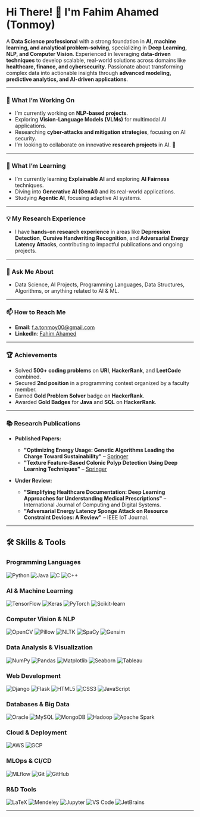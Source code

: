 # Hi There! 👋 I'm Fahim Ahamed (Tonmoy)  

A **Data Science professional** with a strong foundation in **AI, machine learning, and analytical problem-solving**, specializing in **Deep Learning, NLP, and Computer Vision**. Experienced in leveraging **data-driven techniques** to develop scalable, real-world solutions across domains like **healthcare, finance, and cybersecurity**. Passionate about transforming complex data into actionable insights through **advanced modeling, predictive analytics, and AI-driven applications**.

---

### 🔭 What I’m Working On
- I’m currently working on **NLP-based projects**.  
- Exploring **Vision-Language Models (VLMs)** for multimodal AI applications.  
- Researching **cyber-attacks and mitigation strategies**, focusing on AI security.  
- I’m looking to collaborate on innovative **research projects** in AI. 🤝

---

### 🌱 What I’m Learning
- I’m currently learning **Explainable AI** and exploring **AI Fairness** techniques.  
- Diving into **Generative AI (GenAI)** and its real-world applications.  
- Studying **Agentic AI**, focusing adaptive AI systems.
 
---

### 💡 My Research Experience
- I have **hands-on research experience** in areas like **Depression Detection**, **Cursive Handwriting Recognition**, and **Adversarial Energy Latency Attacks**, contributing to impactful publications and ongoing projects.  

---

### 💬 Ask Me About
- Data Science, AI Projects, Programming Languages, Data Structures, Algorithms, or anything related to AI & ML.
  
---

### 📫 How to Reach Me
- **Email**: [f.a.tonmoy00@gmail.com](mailto:f.a.tonmoy00@gmail.com)  
- **LinkedIn**: [Fahim Ahamed](https://www.linkedin.com/in/f-a-tonmoy/)  

---

### 🏆 Achievements
- Solved **500+ coding problems** on **URI**, **HackerRank**, and **LeetCode** combined.
- Secured **2nd position** in a programming contest organized by a faculty member.
- Earned **Gold Problem Solver** badge on **HackerRank**.
- Awarded **Gold Badges** for **Java** and **SQL** on **HackerRank**.

---

### **📚 Research Publications**
- **Published Papers:** 
  - **"Optimizing Energy Usage: Genetic Algorithms Leading the Charge Toward Sustainability"** – [Springer](https://link.springer.com/chapter/10.1007/978-3-031-50887-5_9)
  - **"Texture Feature-Based Colonic Polyp Detection Using Deep Learning Techniques"** – [Springer](https://link.springer.com/chapter/10.1007/978-3-031-73324-6_2)
  
- **Under Review:**
  - **"Simplifying Healthcare Documentation: Deep Learning Approaches for Understanding Medical Prescriptions"** – International Journal of Computing and Digital Systems.
  - **"Adversarial Energy Latency Sponge Attack on Resource Constraint Devices: A Review"** – IEEE IoT Journal.

---

## 🛠️ Skills & Tools

### **Programming Languages**
![Python](https://img.shields.io/badge/Python-%2314354C.svg?style=flat&logo=python&logoColor=white) ![Java](https://img.shields.io/badge/Java-%23ED8B00.svg?style=flat&logo=java&logoColor=white) ![C](https://img.shields.io/badge/C-%2300599C.svg?style=flat&logo=c&logoColor=white) ![C++](https://img.shields.io/badge/C++-%2300599C.svg?style=flat&logo=c%2B%2B&logoColor=white)

### **AI & Machine Learning**
![TensorFlow](https://img.shields.io/badge/TensorFlow-%23FF6F00.svg?style=flat&logo=tensorflow&logoColor=white) ![Keras](https://img.shields.io/badge/Keras-%23D00000.svg?style=flat&logo=keras&logoColor=white) ![PyTorch](https://img.shields.io/badge/PyTorch-%23EE4C2C.svg?style=flat&logo=pytorch&logoColor=white) ![Scikit-learn](https://img.shields.io/badge/Scikit--Learn-%23F7931E.svg?style=flat&logo=scikit-learn&logoColor=white)

### **Computer Vision & NLP**
![OpenCV](https://img.shields.io/badge/OpenCV-%23FF6C00.svg?style=flat&logo=opencv&logoColor=white) ![Pillow](https://img.shields.io/badge/Pillow-%23C9A77C.svg?style=flat) ![NLTK](https://img.shields.io/badge/NLTK-%23008080.svg?style=flat&logo=nltk&logoColor=white) ![SpaCy](https://img.shields.io/badge/SpaCy-%233272B7.svg?style=flat) ![Gensim](https://img.shields.io/badge/Gensim-%230092CC.svg?style=flat)

### **Data Analysis & Visualization**
![NumPy](https://img.shields.io/badge/NumPy-%23013243.svg?style=flat&logo=numpy&logoColor=white) ![Pandas](https://img.shields.io/badge/Pandas-%23150458.svg?style=flat&logo=pandas&logoColor=white) ![Matplotlib](https://img.shields.io/badge/Matplotlib-%23E13C23.svg?style=flat&logo=matplotlib&logoColor=white) ![Seaborn](https://img.shields.io/badge/Seaborn-%236CB7F1.svg?style=flat) ![Tableau](https://img.shields.io/badge/Tableau-%23E97627.svg?style=flat&logo=tableau&logoColor=white)

### **Web Development**
![Django](https://img.shields.io/badge/Django-%23092E20.svg?style=flat&logo=django&logoColor=white) ![Flask](https://img.shields.io/badge/Flask-%23000000.svg?style=flat&logo=flask&logoColor=white) ![HTML5](https://img.shields.io/badge/HTML5-%23E34F26.svg?style=flat&logo=html5&logoColor=white)  ![CSS3](https://img.shields.io/badge/CSS3-%231572B6.svg?style=flat&logo=css3&logoColor=white) ![JavaScript](https://img.shields.io/badge/JavaScript-%23F7DF1E.svg?style=flat&logo=javascript&logoColor=black)

### **Databases & Big Data**
![Oracle](https://img.shields.io/badge/Oracle-%23F80000.svg?style=flat&logo=oracle&logoColor=white) ![MySQL](https://img.shields.io/badge/MySQL-%2300f.svg?style=flat&logo=mysql&logoColor=white) ![MongoDB](https://img.shields.io/badge/MongoDB-%2347A248.svg?style=flat&logo=mongodb&logoColor=white) ![Hadoop](https://img.shields.io/badge/Hadoop-%23425E87.svg?style=flat&logo=apache-hadoop&logoColor=white) ![Apache Spark](https://img.shields.io/badge/Apache%20Spark-%23E25A1C.svg?style=flat&logo=apachespark&logoColor=white)

### **Cloud & Deployment**
![AWS](https://img.shields.io/badge/AWS-%23FF9900.svg?style=flat&logo=amazon-aws&logoColor=white) ![GCP](https://img.shields.io/badge/GCP-%234285F4.svg?style=flat&logo=google-cloud&logoColor=white)

### **MLOps & CI/CD**
![MLflow](https://img.shields.io/badge/MLflow-%23003984.svg?style=flat&logo=mlflow&logoColor=white) ![Git](https://img.shields.io/badge/Git-%23F05032.svg?style=flat&logo=git&logoColor=white) ![GitHub](https://img.shields.io/badge/GitHub-%23181717.svg?style=flat&logo=github&logoColor=white)

### **R&D Tools**
![LaTeX](https://img.shields.io/badge/LaTeX-%23008080.svg?style=flat&logo=latex&logoColor=white) ![Mendeley](https://img.shields.io/badge/Mendeley-%23A6192E.svg?style=flat&logo=mendeley&logoColor=white) ![Jupyter](https://img.shields.io/badge/Jupyter-%23F37626.svg?style=flat&logo=jupyter&logoColor=white) ![VS Code](https://img.shields.io/badge/VS%20Code-%23007ACC.svg?style=flat&logo=visual-studio-code&logoColor=white) ![JetBrains](https://img.shields.io/badge/JetBrains-%23000000.svg?style=flat&logo=jetbrains&logoColor=white)

---
